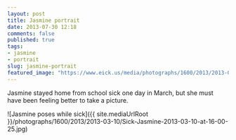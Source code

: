 ```yaml
---
layout: post
title: Jasmine portrait
date: 2013-07-30 12:18
comments: false
published: true
tags:
- jasmine
- portrait
slug: jasmine-portrait
featured_image: "https://www.eick.us/media/photographs/1600/2013/2013-03-10/Sick-Jasmine-2013-03-10-at-16-00-25.jpg"
---
```

Jasmine stayed home from school sick one day in March, but she must have been feeling better to take a picture.

![Jasmine poses while sick]({{ site.mediaUrlRoot }}/photographs/1600/2013/2013-03-10/Sick-Jasmine-2013-03-10-at-16-00-25.jpg)
